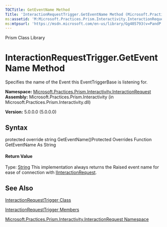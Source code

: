 ```yaml
---
TOCTitle: GetEventName Method
Title: 'InteractionRequestTrigger.GetEventName Method (Microsoft.Practices.Prism.Interactivity.InteractionRequest)'
ms:assetid: 'M:Microsoft.Practices.Prism.Interactivity.InteractionRequest.InteractionRequestTrigger.GetEventName'
ms:mtpsurl: 'https://msdn.microsoft.com/en-us/library/Gg405793(v=PandP.50)'
---
```


Prism Class Library

InteractionRequestTrigger.GetEventName Method
=================================================

Specifies the name of the Event this EventTriggerBase is listening for.

**Namespace:** [Microsoft.Practices.Prism.Interactivity.InteractionRequest](https://msdn.microsoft.com/n:microsoft.practices.prism.interactivity.interactionrequest)
**Assembly:** Microsoft.Practices.Prism.Interactivity (in Microsoft.Practices.Prism.Interactivity.dll)

**Version:** 5.0.0.0 (5.0.0.0)

## Syntax


<span id="syntaxToggle"></span>protected override string GetEventName()Protected Overrides Function GetEventName As String
#### Return Value

Type: [String](http://msdn2.microsoft.com/en-us/library/s1wwdcbf)
This implementation always returns the Raised event name for ease of connection with [IInteractionRequest](https://msdn.microsoft.com/t:microsoft.practices.prism.interactivity.interactionrequest.iinteractionrequest).

See Also
--------


[InteractionRequestTrigger Class](https://msdn.microsoft.com/t:microsoft.practices.prism.interactivity.interactionrequest.interactionrequesttrigger)

[InteractionRequestTrigger Members](https://msdn.microsoft.com/allmembers.t:microsoft.practices.prism.interactivity.interactionrequest.interactionrequesttrigger)

[Microsoft.Practices.Prism.Interactivity.InteractionRequest Namespace](https://msdn.microsoft.com/n:microsoft.practices.prism.interactivity.interactionrequest)
